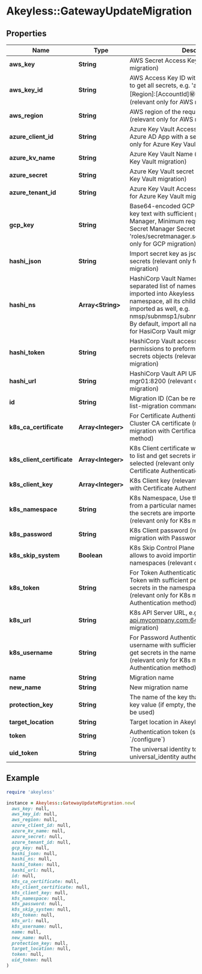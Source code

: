# Akeyless::GatewayUpdateMigration

## Properties

| Name | Type | Description | Notes |
| ---- | ---- | ----------- | ----- |
| **aws_key** | **String** | AWS Secret Access Key (relevant only for AWS migration) | [optional] |
| **aws_key_id** | **String** | AWS Access Key ID with sufficient permissions to get all secrets, e.g. &#39;arn:aws:secretsmanager:[Region]:[AccountId]:secret:[/path/to/secrets/*]&#39; (relevant only for AWS migration) | [optional] |
| **aws_region** | **String** | AWS region of the required Secrets Manager (relevant only for AWS migration) | [optional] |
| **azure_client_id** | **String** | Azure Key Vault Access client ID, should be Azure AD App with a service principal (relevant only for Azure Key Vault migration) | [optional] |
| **azure_kv_name** | **String** | Azure Key Vault Name (relevant only for Azure Key Vault migration) | [optional] |
| **azure_secret** | **String** | Azure Key Vault secret (relevant only for Azure Key Vault migration) | [optional] |
| **azure_tenant_id** | **String** | Azure Key Vault Access tenant ID (relevant only for Azure Key Vault migration) | [optional] |
| **gcp_key** | **String** | Base64-encoded GCP Service Account private key text with sufficient permissions to Secrets Manager, Minimum required permission is Secret Manager Secret Accessor, e.g. &#39;roles/secretmanager.secretAccessor&#39; (relevant only for GCP migration) | [optional] |
| **hashi_json** | **String** | Import secret key as json value or independent secrets (relevant only for HasiCorp Vault migration) | [optional] |
| **hashi_ns** | **Array&lt;String&gt;** | HashiCorp Vault Namespaces is a comma-separated list of namespaces which need to be imported into Akeyless Vault. For every provided namespace, all its child namespaces are imported as well, e.g. nmsp/subnmsp1/subnmsp2,nmsp/anothernmsp. By default, import all namespaces (relevant only for HasiCorp Vault migration) | [optional] |
| **hashi_token** | **String** | HashiCorp Vault access token with sufficient permissions to preform list &amp; read operations on secrets objects (relevant only for HasiCorp Vault migration) | [optional] |
| **hashi_url** | **String** | HashiCorp Vault API URL, e.g. https://vault-mgr01:8200 (relevant only for HasiCorp Vault migration) | [optional] |
| **id** | **String** | Migration ID (Can be retrieved with gateway-list-migration command) | [optional] |
| **k8s_ca_certificate** | **Array&lt;Integer&gt;** | For Certificate Authentication method K8s Cluster CA certificate (relevant only for K8s migration with Certificate Authentication method) | [optional] |
| **k8s_client_certificate** | **Array&lt;Integer&gt;** | K8s Client certificate with sufficient permission to list and get secrets in the namespace(s) you selected (relevant only for K8s migration with Certificate Authentication method) | [optional] |
| **k8s_client_key** | **Array&lt;Integer&gt;** | K8s Client key (relevant only for K8s migration with Certificate Authentication method) | [optional] |
| **k8s_namespace** | **String** | K8s Namespace, Use this field to import secrets from a particular namespace only. By default, the secrets are imported from all namespaces (relevant only for K8s migration) | [optional] |
| **k8s_password** | **String** | K8s Client password (relevant only for K8s migration with Password Authentication method) | [optional] |
| **k8s_skip_system** | **Boolean** | K8s Skip Control Plane Secrets, This option allows to avoid importing secrets from system namespaces (relevant only for K8s migration) | [optional] |
| **k8s_token** | **String** | For Token Authentication method K8s Bearer Token with sufficient permission to list and get secrets in the namespace(s) you selected (relevant only for K8s migration with Token Authentication method) | [optional] |
| **k8s_url** | **String** | K8s API Server URL, e.g. https://k8s-api.mycompany.com:6443 (relevant only for K8s migration) | [optional] |
| **k8s_username** | **String** | For Password Authentication method K8s Client username with sufficient permission to list and get secrets in the namespace(s) you selected (relevant only for K8s migration with Password Authentication method) | [optional] |
| **name** | **String** | Migration name | [optional] |
| **new_name** | **String** | New migration name | [optional] |
| **protection_key** | **String** | The name of the key that protects the classic key value (if empty, the account default key will be used) | [optional] |
| **target_location** | **String** | Target location in Akeyless for imported secrets | [optional] |
| **token** | **String** | Authentication token (see &#x60;/auth&#x60; and &#x60;/configure&#x60;) | [optional] |
| **uid_token** | **String** | The universal identity token, Required only for universal_identity authentication | [optional] |

## Example

```ruby
require 'akeyless'

instance = Akeyless::GatewayUpdateMigration.new(
  aws_key: null,
  aws_key_id: null,
  aws_region: null,
  azure_client_id: null,
  azure_kv_name: null,
  azure_secret: null,
  azure_tenant_id: null,
  gcp_key: null,
  hashi_json: null,
  hashi_ns: null,
  hashi_token: null,
  hashi_url: null,
  id: null,
  k8s_ca_certificate: null,
  k8s_client_certificate: null,
  k8s_client_key: null,
  k8s_namespace: null,
  k8s_password: null,
  k8s_skip_system: null,
  k8s_token: null,
  k8s_url: null,
  k8s_username: null,
  name: null,
  new_name: null,
  protection_key: null,
  target_location: null,
  token: null,
  uid_token: null
)
```

